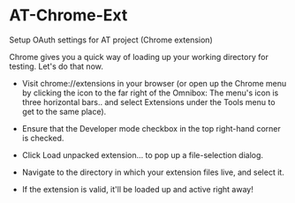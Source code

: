 AT-Chrome-Ext
=============

Setup OAuth settings for AT project (Chrome extension)


Chrome gives you a quick way of loading up your working directory for testing. Let's do that now.

- Visit chrome://extensions in your browser (or open up the Chrome menu by clicking the icon to the far right of the Omnibox: The menu's icon is three horizontal bars.. and select Extensions under the Tools menu to get to the same place).

- Ensure that the Developer mode checkbox in the top right-hand corner is checked.

- Click Load unpacked extension… to pop up a file-selection dialog.

- Navigate to the directory in which your extension files live, and select it.

- If the extension is valid, it'll be loaded up and active right away!
